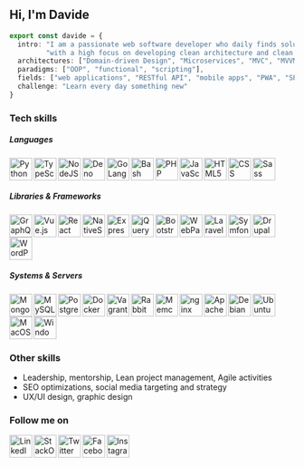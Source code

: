 ## Hi, I'm Davide

```typescript
export const davide = {
  intro: "I am a passionate web software developer who daily finds solutions to complex problems " + 
         "with a high focus on developing clean architecture and clean code.",
  architectures: ["Domain-driven Design", "Microservices", "MVC", "MVVM"],
  paradigms: ["OOP", "functional", "scripting"],
  fields: ["web applications", "RESTful API", "mobile apps", "PWA", "SPA", "AMP", "web sites", "e-commerce"],
  challenge: "Learn every day something new"
}
```

### Tech skills
##### Languages
<img align="left" src="https://devicon.dev/devicon.git/icons/python/python-original.svg" height="40" height="40" alt="Python" title="Python" />
<img align="left" src="https://devicon.dev/devicon.git/icons/typescript/typescript-original.svg" height="40" height="40" alt="TypeScript" title="TypeScript" />
<img align="left" src="https://devicon.dev/devicon.git/icons/nodejs/nodejs-original.svg" height="40" height="40" alt="NodeJS" title="NodeJS" />
<img align="left" src="https://upload.wikimedia.org/wikipedia/commons/thumb/8/84/Deno.svg/600px-Deno.svg.png" height="40" height="40" alt="Deno" title="Deno" />
<img align="left" src="https://devicon.dev/devicon.git/icons/go/go-original.svg" height="40" height="40" alt="GoLang" title="GoLang" />
<img align="left" src="https://www.vectorlogo.zone/logos/gnu_bash/gnu_bash-icon.svg" height="40" height="40" alt="Bash" title="Bash" />
<img align="left" src="https://devicon.dev/devicon.git/icons/php/php-plain.svg" height="40" height="40" alt="PHP" title="PHP" />
<img align="left" src="https://devicon.dev/devicon.git/icons/javascript/javascript-original.svg" height="40" height="40" alt="JavaScript" title="JavaScript" />
<img align="left" src="https://devicon.dev/devicon.git/icons/html5/html5-original.svg" height="40" height="40" alt="HTML5" title="HTML5" />
<img align="left" src="https://devicon.dev/devicon.git/icons/css3/css3-original.svg" height="40" height="40" alt="CSS" title="CSS3" />
<img src="https://devicon.dev/devicon.git/icons/sass/sass-original.svg" height="40" height="40" alt="Sass" title="Sass" />

##### Libraries & Frameworks
<img align="left" src="https://www.vectorlogo.zone/logos/graphql/graphql-icon.svg" height="40" height="40" alt="GraphQL" title="GraphQL" />
<img align="left" src="https://devicon.dev/devicon.git/icons/vuejs/vuejs-original.svg" height="40" height="40" alt="Vue.js" title="Vue.js" />
<img align="left" src="https://devicon.dev/devicon.git/icons/react/react-original.svg" height="40" height="40" alt="React" title="React" />
<img align="left" src="https://cdn.worldvectorlogo.com/logos/nativescript.svg" height="40" height="40" alt="NativeScript" title="NativeScript" />
<img align="left" src="https://devicon.dev/devicon.git/icons/express/express-original.svg" height="40" height="40" alt="Express" title="Express" />
<img align="left" src="https://devicon.dev/devicon.git/icons/jquery/jquery-original.svg" height="40" height="40" alt="jQuery" title="jQuery" />
<img align="left" src="https://devicon.dev/devicon.git/icons/bootstrap/bootstrap-plain.svg" height="40" height="40" alt="Bootstrap" title="Bootstrap" />
<img align="left" src="https://devicon.dev/devicon.git/icons/webpack/webpack-original.svg" height="40" height="40" alt="WebPack" title="WebPack" />
<img align="left" src="https://devicon.dev/devicon.git/icons/laravel/laravel-plain.svg" height="40" height="40" alt="Laravel" title="Laravel" />
<img align="left" src="https://devicon.dev/devicon.git/icons/symfony/symfony-original.svg" height="40" height="40" alt="Symfony" title="Symfony" />
<img align="left" src="https://devicon.dev/devicon.git/icons/drupal/drupal-original.svg" height="40" height="40" alt="Drupal" title="Drupal" />
<img src="https://devicon.dev/devicon.git/icons/wordpress/wordpress-plain.svg" height="40" height="40" alt="WordPress" title="WordPress" />

##### Systems & Servers
<img align="left" src="https://devicon.dev/devicon.git/icons/mongodb/mongodb-original.svg" height="40" height="40" alt="MongoDB" title="MongoDB" />
<img align="left" src="https://devicon.dev/devicon.git/icons/mysql/mysql-original.svg" height="40" height="40" alt="MySQL" title="MySQL" />
<img align="left" src="https://devicon.dev/devicon.git/icons/postgresql/postgresql-original.svg" height="40" height="40" alt="PostgreSQL" title="PostgreSQL" />
<img align="left" src="https://devicon.dev/devicon.git/icons/docker/docker-plain.svg" height="40" height="40" alt="Docker" title="Docker" />
<img align="left" src="https://devicon.dev/devicon.git/icons/vagrant/vagrant-original.svg" height="40" height="40" alt="Vagrant" title="Vagrant" />
<img align="left" src="https://www.vectorlogo.zone/logos/rabbitmq/rabbitmq-icon.svg" height="40" height="40" alt="RabbitMQ" title="RabbitMQ" />
<img align="left" src="https://www.vectorlogo.zone/logos/memcached/memcached-icon.svg" height="40" height="40" alt="Memcached" title="Memcached" />
<img align="left" src="https://devicon.dev/devicon.git/icons/nginx/nginx-original.svg" height="40" height="40" alt="nginx" title="nginx" />
<img align="left" src="https://devicon.dev/devicon.git/icons/apache/apache-original.svg" height="40" height="40" alt="Apache" title="Apache" />
<img align="left" src="https://devicon.dev/devicon.git/icons/debian/debian-original.svg" height="40" height="40" alt="Debian" title="Debian" />
<img align="left" src="https://devicon.dev/devicon.git/icons/ubuntu/ubuntu-plain.svg" height="40" height="40" alt="Ubuntu" title="Ubuntu" />
<img align="left" src="https://devicon.dev/devicon.git/icons/apple/apple-original.svg" height="40" height="40" alt="MacOS" title="MacOS" />
<img src="https://devicon.dev/devicon.git/icons/windows8/windows8-original.svg" height="40" height="40" alt="Windows" title="Windows" />

<!--##### Tools
<img align="left" src="https://devicon.dev/devicon.git/icons/npm/npm-original-wordmark.svg" height="40" height="40" alt="npm" title="npm" />
<img align="left" src="https://devicon.dev/devicon.git/icons/bower/bower-original.svg" height="40" height="40" alt="Bower" title="Bower" />
<img align="left" src="https://devicon.dev/devicon.git/icons/yarn/yarn-original.svg" height="40" height="40" alt="yarn" title="yarn" />
<img align="left" src="https://cdn.worldvectorlogo.com/logos/composer.svg" height="40" height="40" alt="yarn" title="Composer" />
<img align="left" src="https://devicon.dev/devicon.git/icons/trello/trello-plain.svg" height="40" height="40" alt="Trello" title="Trello" />
<img align="left" src="https://devicon.dev/devicon.git/icons/gimp/gimp-original.svg" height="40" height="40" alt="Gimp" title="Gimp" />
<img align="left" src="https://devicon.dev/devicon.git/icons/photoshop/photoshop-line.svg" height="40" height="40" alt="Photoshop" title="Photoshop" />
<img src="https://devicon.dev/devicon.git/icons/illustrator/illustrator-line.svg" height="40" height="40" alt="Illustrator" title="Illustrator" />-->

### Other skills
- Leadership, mentorship, Lean project management, Agile activities
- SEO optimizations, social media targeting and strategy
- UX/UI design, graphic design 

### Follow me on
[<img align="left" src="https://devicon.dev/devicon.git/icons/linkedin/linkedin-original.svg" height="40" height="40" alt="LinkedIn" title="LinkedIn" />](https://linkedin.com/in/davidecaruso93)
[<img align="left" src="https://www.vectorlogo.zone/logos/stackoverflow/stackoverflow-icon.svg" height="40" height="40" alt="StackOverflow" title="StackOverflow" />](https://stackoverflow.com/users/3612464/davide-caruso)
[<img align="left" src="https://devicon.dev/devicon.git/icons/twitter/twitter-original.svg" height="40" height="40" alt="Twitter" title="Twitter" />](https://twitter.com/davidecaruso93)
[<img align="left" src="https://devicon.dev/devicon.git/icons/facebook/facebook-original.svg" height="40" height="40" alt="Facebook" title="Facebook" />](https://facebook.com/davidecaruso93)
[<img src="https://www.vectorlogo.zone/logos/instagram/instagram-icon.svg" height="40" height="40" alt="Instagram" title="Instagram" />](https://instagram.com/davidecaruso93)
